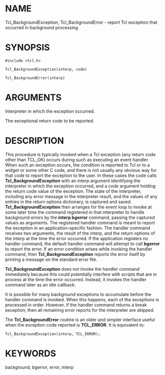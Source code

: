 # NAME

Tcl_BackgroundException, Tcl_BackgroundError - report Tcl exception that
occurred in background processing

# SYNOPSIS

    #include <tcl.h>

    Tcl_BackgroundException(interp, code)

    Tcl_BackgroundError(interp)

# ARGUMENTS

Interpreter in which the exception occurred.

The exceptional return code to be reported.

# DESCRIPTION

This procedure is typically invoked when a Tcl exception (any return
code other than TCL_OK) occurs during such as executing an event
handler. When such an exception occurs, the condition is reported to Tcl
or to a widget or some other C code, and there is not usually any
obvious way for that code to report the exception to the user. In these
cases the code calls **Tcl_BackgroundException** with an *interp*
argument identifying the interpreter in which the exception occurred,
and a *code* argument holding the return code value of the exception.
The state of the interpreter, including any error message in the
interpreter result, and the values of any entries in the return options
dictionary, is captured and saved. **Tcl_BackgroundException** then
arranges for the event loop to invoke at some later time the command
registered in that interpreter to handle background errors by the
**interp bgerror** command, passing the captured values as arguments.
The registered handler command is meant to report the exception in an
application-specific fashion. The handler command receives two
arguments, the result of the interp, and the return options of the
interp at the time the error occurred. If the application registers no
handler command, the default handler command will attempt to call
**bgerror** to report the error. If an error condition arises while
invoking the handler command, then **Tcl_BackgroundException** reports
the error itself by printing a message on the standard error file.

**Tcl_BackgroundException** does not invoke the handler command
immediately because this could potentially interfere with scripts that
are in process at the time the error occurred. Instead, it invokes the
handler command later as an idle callback.

It is possible for many background exceptions to accumulate before the
handler command is invoked. When this happens, each of the exceptions is
processed in order. However, if the handler command returns a break
exception, then all remaining error reports for the interpreter are
skipped.

The **Tcl_BackgroundError** routine is an older and simpler interface
useful when the exception code reported is **TCL_ERROR**. It is
equivalent to:

    Tcl_BackgroundException(interp, TCL_ERROR);

# KEYWORDS

background, bgerror, error, interp
